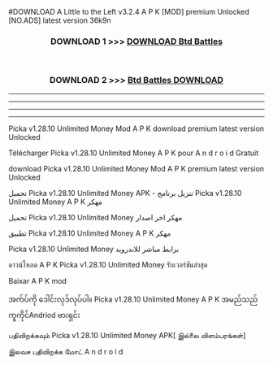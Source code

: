 #DOWNLOAD A Little to the Left v3.2.4 A P K [MOD] premium Unlocked [NO.ADS] latest version 36k9n 



<div align="center">

<h3>DOWNLOAD 1 >>> <a href="https://getmod1.web.app/?judule=Btd Battles">DOWNLOAD Btd Battles</a></h3><br>

<h3>DOWNLOAD 2 >>> <a href="https://getmod1.web.app/?judule=Btd Battles">Btd Battles DOWNLOAD </a></h3>

</div>


----------------------------------------------------------

----------------------------------------------------------

----------------------------------------------------------

----------------------------------------------------------


Picka v1.28.10 Unlimited Money  Mod A P K download premium latest version Unlocked

Télécharger  Picka v1.28.10 Unlimited Money  A P K pour A n d r o i d Gratuit

download Picka v1.28.10 Unlimited Money  Mod A P K premium latest version Unlocked

تحميل Picka v1.28.10 Unlimited Money  APK - تنزيل برنامج Picka v1.28.10 Unlimited Money  A P K مهكر

تحميل Picka v1.28.10 Unlimited Money  مهكر اخر اصدار

تطبيق Picka v1.28.10 Unlimited Money  A P K مهكر

Picka v1.28.10 Unlimited Money  برابط مباشر للاندرويد

ดาวน์โหลด A P K Picka v1.28.10 Unlimited Money  รับเวอร์ชันล่าสุด

Baixar A P K mod

အက်ပ်ကို ဒေါင်းလုဒ်လုပ်ပါ။ Picka v1.28.10 Unlimited Money  A P K အမည်သည်ကူကိုင်Andriod ဗားရှင်း

பதிவிறக்கவும் Picka v1.28.10 Unlimited Money  APK[ இல்லை விளம்பரங்கள்] 
 
இலவச பதிவிறக்க மோட் A n d r o i d



